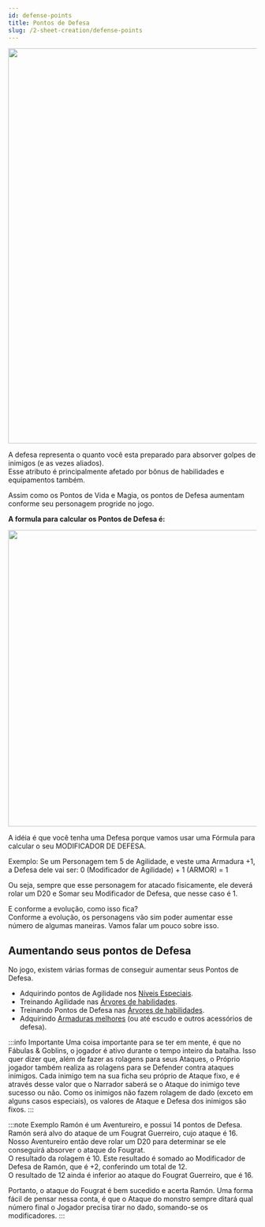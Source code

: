 ```yaml
---
id: defense-points
title: Pontos de Defesa
slug: /2-sheet-creation/defense-points
---
```

<img src="https://fabulas-e-goblins-book.s3-us-west-2.amazonaws.com/criando-seu-personagem/pontos-de-defesa-01.png" width="800"/>

A defesa representa o quanto você esta preparado para absorver golpes de inimigos (e as vezes aliados). <br/>
Esse atributo é principalmente afetado por bônus de habilidades e equipamentos também.

Assim como os Pontos de Vida e Magia, os pontos de Defesa aumentam conforme seu personagem progride no jogo.

**A formula para calcular os Pontos de Defesa é:**

<img src="https://fabulas-e-goblins-book.s3-us-west-2.amazonaws.com/criando-seu-personagem/pontos-de-defesa-02.png" width="600"/>

A idéia é que você tenha uma Defesa porque vamos usar uma Fórmula para calcular o seu MODIFICADOR DE DEFESA.

Exemplo: Se um Personagem tem 5 de Agilidade, e veste uma Armadura +1, a Defesa dele vai ser:
0 (Modificador de Agilidade) + 1 (ARMOR) = 1

Ou seja, sempre que esse personagem for atacado fisicamente, ele deverá rolar um D20 e Somar seu Modificador de Defesa, que nesse caso é 1.

E conforme a evolução, como isso fica?<br/>
Conforme a evolução, os personagens vão sim poder aumentar esse número de algumas maneiras.
Vamos falar um pouco sobre isso.

## Aumentando seus pontos de Defesa

No jogo, existem várias formas de conseguir aumentar seus Pontos de Defesa.

- Adquirindo pontos de Agilidade nos [Níveis Especiais](/docs/7-game-rules/special-levels).
- Treinando Agilidade nas [Árvores de habilidades](/docs/4-classes/classes-introduction).
- Treinando Pontos de Defesa nas [Árvores de habilidades](/docs/4-classes/classes-introduction).
- Adquirindo [Armaduras melhores](/docs/9-appendix/types-of-armor) (ou até escudo e outros acessórios de defesa).

:::info Importante
Uma coisa importante para se ter em mente, é que no Fábulas & Goblins, o jogador é ativo durante o tempo inteiro da batalha. Isso quer dizer que, além de fazer as rolagens para seus Ataques, o Próprio jogador também realiza as rolagens para se Defender contra ataques inimigos.
Cada inimigo tem na sua ficha seu próprio de Ataque fixo, e é através desse valor que o Narrador saberá se o Ataque do inimigo teve sucesso ou não.
Como os inimigos não fazem rolagem de dado (exceto em alguns casos especiais), os valores de Ataque e Defesa dos inimigos são fixos.
:::

:::note Exemplo
Ramón é um Aventureiro, e possui 14 pontos de Defesa.<br/>
Ramón será alvo do ataque de um Fougrat Guerreiro, cujo ataque é 16.<br/>
Nosso Aventureiro então deve rolar um D20 para determinar se ele conseguirá absorver o ataque do Fougrat.<br/>
O resultado da rolagem é 10. Este resultado é somado ao Modificador de Defesa de Ramón, que é +2, conferindo um total de 12.<br/>
O resultado de 12 ainda é inferior ao ataque do Fougrat Guerreiro, que é 16. <br/>

Portanto, o ataque do Fougrat é bem sucedido e acerta Ramón.
Uma forma fácil de pensar nessa conta, é que o Ataque do monstro sempre ditará qual número final o Jogador precisa tirar no dado, somando-se os modificadores.
:::
